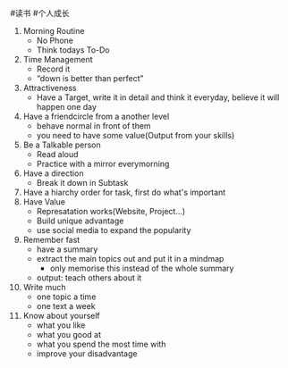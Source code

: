 #读书 #个人成长 
1. Morning Routine
	- No Phone
	- Think todays To-Do
2. Time Management
	- Record it
	- “down is better than perfect”
3. Attractiveness
	- Have a Target, write it in detail and think it everyday, believe it will happen one day 
4. Have a friendcircle from a another level
	- behave normal in front of them
	- you need to have some value(Output from your skills)
5. Be a Talkable person
	- Read aloud
	- Practice with a mirror everymorning
6. Have a direction
	- Break it down in Subtask
7. Have a hiarchy order for task, first do what's important
8. Have Value
	- Represatation works(Website, Project...)
	- Build unique advantage
	- use social media to expand the popularity
9. Remember fast
	- have a summary
	- extract the main topics out and put it in a mindmap
		- only memorise this instead of the whole summary
	- output: teach others about it
10. Write much
	- one topic a time
	- one text a week
11. Know about yourself
	- what you like
	- what you good at
	- what you spend the most time with
	- improve your disadvantage